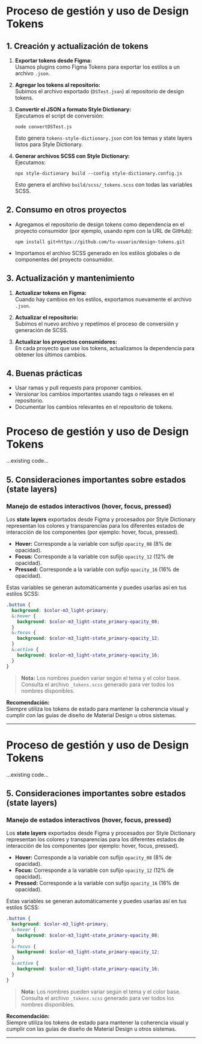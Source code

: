 # Proceso de gestión y uso de Design Tokens

## 1. Creación y actualización de tokens

1. **Exportar tokens desde Figma:**  
   Usamos plugins como Figma Tokens para exportar los estilos a un archivo `.json`.

2. **Agregar los tokens al repositorio:**  
   Subimos el archivo exportado (`DSTest.json`) al repositorio de design tokens.

3. **Convertir el JSON a formato Style Dictionary:**  
   Ejecutamos el script de conversión:
   ```
   node convertDSTest.js
   ```
   Esto genera `tokens-style-dictionary.json` con los temas y state layers listos para Style Dictionary.

4. **Generar archivos SCSS con Style Dictionary:**  
   Ejecutamos:
   ```
   npx style-dictionary build --config style-dictionary.config.js
   ```
   Esto genera el archivo `build/scss/_tokens.scss` con todas las variables SCSS.

## 2. Consumo en otros proyectos

- Agregamos el repositorio de design tokens como dependencia en el proyecto consumidor (por ejemplo, usando npm con la URL de GitHub):
  ```
  npm install git+https://github.com/tu-usuario/design-tokens.git
  ```
- Importamos el archivo SCSS generado en los estilos globales o de componentes del proyecto consumidor.

## 3. Actualización y mantenimiento

1. **Actualizar tokens en Figma:**  
   Cuando hay cambios en los estilos, exportamos nuevamente el archivo `.json`.

2. **Actualizar el repositorio:**  
   Subimos el nuevo archivo y repetimos el proceso de conversión y generación de SCSS.

3. **Actualizar los proyectos consumidores:**  
   En cada proyecto que use los tokens, actualizamos la dependencia para obtener los últimos cambios.

## 4. Buenas prácticas

- Usar ramas y pull requests para proponer cambios.
- Versionar los cambios importantes usando tags o releases en el repositorio.
- Documentar los cambios relevantes en el repositorio de tokens.
# Proceso de gestión y uso de Design Tokens

...existing code...

## 5. Consideraciones importantes sobre estados (state layers)

### Manejo de estados interactivos (hover, focus, pressed)

Los **state layers** exportados desde Figma y procesados por Style Dictionary representan los colores y transparencias para los diferentes estados de interacción de los componentes (por ejemplo: hover, focus, pressed).

- **Hover:** Corresponde a la variable con sufijo `opacity_08` (8% de opacidad).
- **Focus:** Corresponde a la variable con sufijo `opacity_12` (12% de opacidad).
- **Pressed:** Corresponde a la variable con sufijo `opacity_16` (16% de opacidad).

Estas variables se generan automáticamente y puedes usarlas así en tus estilos SCSS:

```scss
.button {
  background: $color-m3_light-primary;
  &:hover {
    background: $color-m3_light-state_primary-opacity_08;
  }
  &:focus {
    background: $color-m3_light-state_primary-opacity_12;
  }
  &:active {
    background: $color-m3_light-state_primary-opacity_16;
  }
}
```

> **Nota:** Los nombres pueden variar según el tema y el color base. Consulta el archivo `_tokens.scss` generado para ver todos los nombres disponibles.

**Recomendación:**  
Siempre utiliza los tokens de estado para mantener la coherencia visual y cumplir con las guías de diseño de Material Design u otros sistemas.

---
# Proceso de gestión y uso de Design Tokens

...existing code...

## 5. Consideraciones importantes sobre estados (state layers)

### Manejo de estados interactivos (hover, focus, pressed)

Los **state layers** exportados desde Figma y procesados por Style Dictionary representan los colores y transparencias para los diferentes estados de interacción de los componentes (por ejemplo: hover, focus, pressed).

- **Hover:** Corresponde a la variable con sufijo `opacity_08` (8% de opacidad).
- **Focus:** Corresponde a la variable con sufijo `opacity_12` (12% de opacidad).
- **Pressed:** Corresponde a la variable con sufijo `opacity_16` (16% de opacidad).

Estas variables se generan automáticamente y puedes usarlas así en tus estilos SCSS:

```scss
.button {
  background: $color-m3_light-primary;
  &:hover {
    background: $color-m3_light-state_primary-opacity_08;
  }
  &:focus {
    background: $color-m3_light-state_primary-opacity_12;
  }
  &:active {
    background: $color-m3_light-state_primary-opacity_16;
  }
}
```

> **Nota:** Los nombres pueden variar según el tema y el color base. Consulta el archivo `_tokens.scss` generado para ver todos los nombres disponibles.

**Recomendación:**  
Siempre utiliza los tokens de estado para mantener la coherencia visual y cumplir con las guías de diseño de Material Design u otros sistemas.

---
